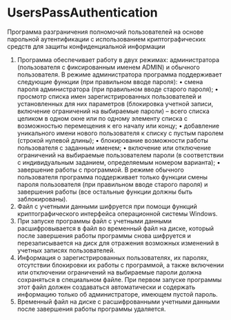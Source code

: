 # UsersPassAuthentication
Программа разграничения полномочий пользователей на основе парольной аутентификации с использованием криптографических средств для защиты конфиденциальной информации
1.	Программа обеспечивает работу в двух режимах: администратора (пользователя с фиксированным именем ADMIN) и обычного пользователя.
В режиме администратора программа поддерживает следующие функции (при правильном вводе пароля):
 •	смена пароля администратора (при правильном вводе старого пароля);
 •	просмотр списка имен зарегистрированных пользователей и установленных для них параметров (блокировка учетной записи, включение ограничений на выбираемые пароли) – всего списка целиком в одном окне или по одному элементу списка с возможностью перемещения к его началу или концу;
 •	добавление уникального имени нового пользователя к списку с пустым паролем (строкой нулевой длины);
 •	блокирование возможности работы пользователя с заданным именем;
 •	включение или отключение ограничений на выбираемые пользователем пароли (в соответствии с индивидуальным заданием, определяемым номером варианта);
 •	завершение работы с программой.
В режиме обычного пользователя программа поддерживает только функции смены пароля пользователя (при правильном вводе старого пароля) и завершения работы (все остальные функции должны быть заблокированы).
2.	Файл с учетными данными шифруется при помощи функций криптографического интерфейса операционной системы Windows. 
3.	При запуске программы файл с учетными данными расшифровывается в файл во временный файл на диске, который после завершения работы программы снова шифруется и перезаписывается на диск для отражения возможных изменений в учетных записях пользователей.
4.	Информация о зарегистрированных пользователях, их паролях, отсутствии блокировки их работы с программой, а также включении или отключении ограничений на выбираемые пароли должна сохраняться в специальном файле. При первом запуске программы этот файл должен создаваться автоматически и содержать информацию только об администраторе, имеющем пустой пароль.
5.  Временный файл на диске с расшифрованными учетными данными после завершения работы программы удаляется.
 
